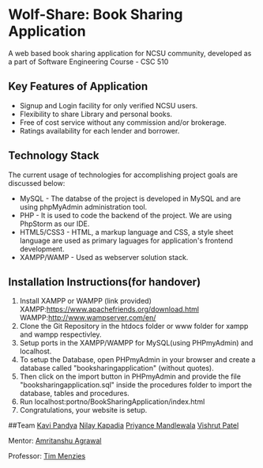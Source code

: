 # Wolf-Share: Book Sharing Application

A web based book sharing application for NCSU community, developed as a part of Software Engineering Course - CSC 510

## Key Features of Application

* Signup and Login facility for only verified NCSU users.
* Flexibility to share Library and personal books.
* Free of cost service without any commission and/or brokerage.
* Ratings availability for each lender and borrower.

## Technology Stack
The current usage of technologies for accomplishing project goals are discussed below:

* MySQL - The databse of the project is developed in MySQL and are using phpMyAdmin administration tool.
* PHP - It is used to code the backend of the project. We are using PhpStorm as our IDE.
* HTML5/CSS3 - HTML, a markup language and CSS, a style sheet language are used as primary laguages for application's frontend development. 
* XAMPP/WAMP - Used as webserver solution stack.

## Installation Instructions(for handover)
1. Install XAMPP or WAMPP (link provided) XAMPP:https://www.apachefriends.org/download.html WAMPP:http://www.wampserver.com/en/
2. Clone the Git Repository in the htdocs folder or www folder for xampp and wampp respectivley.
3. Setup ports in the XAMPP/WAMPP for MySQL(using PHPmyAdmin) and localhost.
4. To setup the Database, open PHPmyAdmin in your browser and create a database called "booksharingapplication" (without quotes).
5. Then click on the import button in PHPmyAdmin and provide the file "booksharingapplication.sql" inside the procedures folder to import the database, tables and procedures.
6. Run localhost:portno/BookSharingApplication/index.html
7. Congratulations, your website is setup.

##Team
[Kavi Pandya](https://github.com/pandyakavi)
[Nilay Kapadia](https://github.com/NilayKapadia)
[Priyance Mandlewala](https://github.com/princemandlewala)
[Vishrut Patel](https://github.com/VishrutPatel)

Mentor: [Amritanshu Agrawal](https://github.com/amritbhanu)

Professor: [Tim Menzies](https://github.com/timm)
